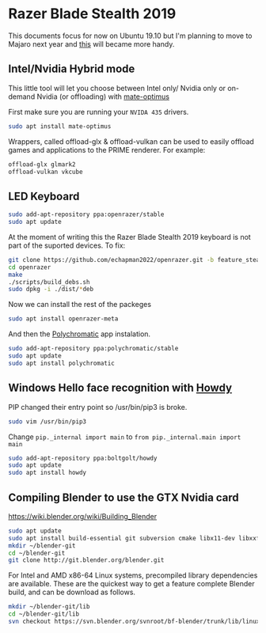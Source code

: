 # Razer Blade Stealth 2019

This documents focus for now on Ubuntu 19.10 but I'm planning to move to Majaro next year and [this](https://medium.com/@dtateii/project-razer-blade-stealth-ssd-upgrade-arch-linux-windows-f827af3a0347) will became more handy.


## Intel/Nvidia Hybrid mode

This little tool will let you choose between Intel only/ Nvidia only or on-demand Nvidia (or offloading) with [mate-optimus](https://github.com/ubuntu-mate/mate-optimus)

First make sure you are running your `NVIDA 435` drivers.

```bash
sudo apt install mate-optimus
```

Wrappers, called offload-glx & offload-vulkan can be used to easily offload games and applications to the PRIME renderer. For example:

```bash
offload-glx glmark2
offload-vulkan vkcube
```


## LED Keyboard

```bash
sudo add-apt-repository ppa:openrazer/stable
sudo apt update
```

At the moment of writing this the Razer Blade Stealth 2019 keyboard is not part of the suported devices. To fix:

```bash
git clone https://github.com/echapman2022/openrazer.git -b feature_stealthlate2019
cd openrazer
make
./scripts/build_debs.sh
sudo dpkg -i ./dist/*deb
```

Now we can install the rest of the packeges

```bash
sudo apt install openrazer-meta
```

And then the [Polychromatic](https://github.com/polychromatic/polychromatic) app instalation.

```bash
sudo add-apt-repository ppa:polychromatic/stable
sudo apt update
sudo apt install polychromatic
```


## Windows Hello face recognition with [Howdy](https://github.com/boltgolt/howdy)

PIP changed their entry point so /usr/bin/pip3 is broke.

```bash
sudo vim /usr/bin/pip3
```

Change `pip._internal import main` to `from pip._internal.main import main`


```bash
sudo add-apt-repository ppa:boltgolt/howdy
sudo apt update
sudo apt install howdy
```

## Compiling Blender to use the GTX Nvidia card

https://wiki.blender.org/wiki/Building_Blender

```bash
sudo apt update
sudo apt install build-essential git subversion cmake libx11-dev libxxf86vm-dev libxcursor-dev libxi-dev libxrandr-dev libxinerama-dev
mkdir ~/blender-git
cd ~/blender-git
git clone http://git.blender.org/blender.git
```

For Intel and AMD x86-64 Linux systems, precompiled library dependencies are available. These are the quickest way to get a feature complete Blender build, and can be download as follows. 

```bash
mkdir ~/blender-git/lib
cd ~/blender-git/lib
svn checkout https://svn.blender.org/svnroot/bf-blender/trunk/lib/linux_centos7_x86_64
```
